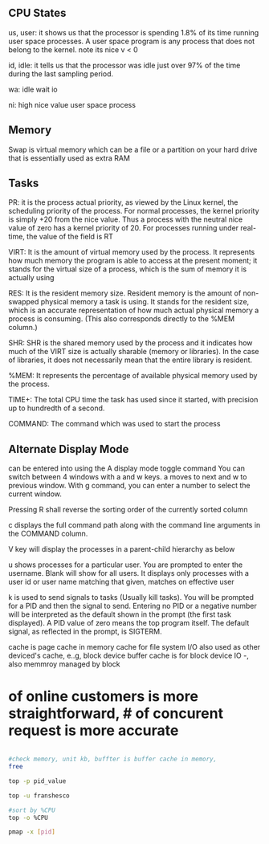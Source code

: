 CPU States
--------
us, user: it shows us that the processor is spending 1.8% of its time running user space processes. A user space program is any process that does not belong to the kernel. note its nice v < 0


id, idle: it tells us that the processor was idle just over 97% of the time during the last sampling period.

wa: idle wait io

ni: high nice value user space process

Memory
-------
Swap is virtual memory which can be a file or a partition on your hard drive that is essentially used as extra RAM

Tasks
-------
PR: it is the process actual priority, as viewed by the Linux kernel, the scheduling priority of the process. For normal processes, the kernel priority is simply +20 from the nice value. Thus a process with the neutral nice value of zero has a kernel priority of 20. For processes running under real-time, the value of the field is RT

VIRT: It is the amount of virtual memory used by the process. It represents how much memory the program is able to access at the present moment; it stands for the virtual size of a process, which is the sum of memory it is actually using

RES: It is the resident memory size. Resident memory is the amount of non-swapped physical memory a task is using. It stands for the resident size, which is an accurate representation of how much actual physical memory a process is consuming. (This also corresponds directly to the %MEM column.)

SHR: SHR is the shared memory used by the process and it indicates how much of the VIRT size is actually sharable (memory or libraries). In the case of libraries, it does not necessarily mean that the entire library is resident.

%MEM: It represents the percentage of available physical memory used by the process.

TIME+: The total CPU time the task has used since it started, with precision up to hundredth of a second.

COMMAND: The command which was used to start the process

Alternate Display Mode
--------
can be entered into using the A display mode toggle command
You can switch between 4 windows with a and w keys. a moves to next and w to previous window. With g command, you can enter a number to select the current window.

Pressing R shall reverse the sorting order of the currently sorted column

c displays the full command path along with the command line arguments in the COMMAND column.

V key will display the processes in a parent-child hierarchy as below

u shows processes for a particular user. You are prompted to enter the username. Blank will show for all users. It displays only processes with a user id or user name matching that given,  matches on effective user

k is used to send signals to tasks (Usually kill tasks). You will be prompted for a PID and then the signal to send. Entering no PID or a negative number will be interpreted as the default shown in the prompt (the first task displayed). A PID value of zero means the top program itself. The default signal, as reflected in the prompt, is SIGTERM.

cache is page cache in memory
cache for file system I/O
also used as other deviced's cache, e..g, block device
buffer cache is for block device IO -, also memmroy managed by block

# of online customers is more straightforward, # of concurent request is more accurate

```bash

#check memory, unit kb, buffter is buffer cache in memory, 
free

top -p pid_value

top -u franshesco

#sort by %CPU
top -o %CPU

pmap -x [pid]
```



